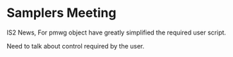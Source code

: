 # Samplers Meeting

IS2 News, For pmwg object have greatly simplified the required user script.

Need to talk about control required by the user.
